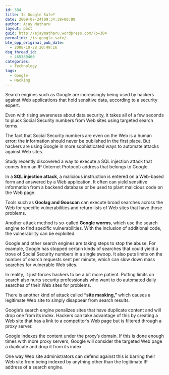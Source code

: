 ```yaml
---
id: 384
title: Is Google Safe?
date: 2009-07-24T09:34:38+00:00
author: Ajay Matharu
layout: post
guid: http://ajaymatharu.wordpress.com/?p=384
permalink: /is-google-safe/
bte_opp_original_pub_date:
  - 2008-10-28 20:49:16
dsq_thread_id:
  - 465389460
categories:
  - Technology
tags:
  - Google
  - Hacking
---
```

<div>
  <p>
    Search engines such as Google are increasingly being used by hackers against Web applications that hold sensitive data, according to a security expert.
  </p>
  
  <p>
    Even with rising awareness about data security, it takes all of a few seconds to pluck Social Security numbers from Web sites using targeted search terms.
  </p>
  
  <p>
    The fact that Social Security numbers are even on the Web is a human error; the information should never be published in the first place. But hackers are using Google in more sophisticated ways to automate attacks against Web sites.
  </p>
  
  <p>
    Study recently discovered a way to execute a SQL injection attack that comes from an IP (Internet Protocol) address that belongs to Google.
  </p>
  
  <p>
    In a<strong> SQL injection attack</strong>, a malicious instruction is entered on a Web-based form and answered by a Web application. It often can yield sensitive information from a backend database or be used to plant malicious code on the Web page.
  </p>
  
  <p>
    Tools such as <strong>Goolag and Gooscan</strong> can execute broad searches across the Web for specific vulnerabilities and return lists of Web sites that have those problems.
  </p>
  
  <p>
    Another attack method is so-called <strong>Google worms</strong>, which use the search engine to find specific vulnerabilities. With the inclusion of additional code, the vulnerability can be exploited.
  </p>
  
  <p>
    Google and other search engines are taking steps to stop the abuse. For example, Google has stopped certain kinds of searches that could yield a trove of Social Security numbers in a single swoop. It also puts limits on the number of search requests sent per minute, which can slow down mass searches for vulnerable Web sites.
  </p>
  
  <p>
    In reality, it just forces hackers to be a bit more patient. Putting limits on search also hurts security professionals who want to do automated daily searches of their Web sites for problems.
  </p>
  
  <p>
    There is another kind of attack called <strong>&#8220;site masking,&#8221;</strong> which causes a legitimate Web site to simply disappear from search results.
  </p>
  
  <p>
    Google&#8217;s search engine penalizes sites that have duplicate content and will drop one from its index. Hackers can take advantage of this by creating a Web site that has a link to a competitor&#8217;s Web page but is filtered through a proxy server.
  </p>
  
  <p>
    Google indexes the content under the proxy&#8217;s domain. If this is done enough times with more proxy servers, Google will consider the targeted Web page a duplicate and drop it from its index.
  </p>
  
  <p>
    One way Web site administrators can defend against this is barring their Web site from being indexed by anything other than the legitimate IP address of a search engine.
  </p>
</div>